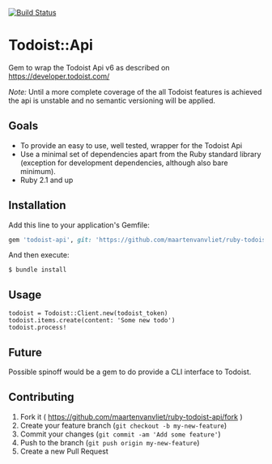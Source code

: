 [![Build Status](https://travis-ci.org/maartenvanvliet/ruby-todoist-api.svg)](https://travis-ci.org/maartenvanvliet/ruby-todoist-api)

# Todoist::Api

Gem to wrap the Todoist Api v6 as described on https://developer.todoist.com/

*Note:* Until a more complete coverage of the all Todoist features is achieved the api is unstable and no semantic versioning will be applied.

## Goals

* To provide an easy to use, well tested, wrapper for the Todoist Api
* Use a minimal set of dependencies apart from the Ruby standard library (exception for development dependencies, although also bare minimum).
* Ruby 2.1 and up


## Installation

Add this line to your application's Gemfile:

```ruby
gem 'todoist-api', git: 'https://github.com/maartenvanvliet/ruby-todoist-api', branch: 'master', require: 'todoist'

```

And then execute:

    $ bundle install

## Usage

    todoist = Todoist::Client.new(todoist_token)
    todoist.items.create(content: 'Some new todo')
    todoist.process!

## Future

Possible spinoff would be a gem to do provide a CLI interface to Todoist.

## Contributing

1. Fork it ( https://github.com/maartenvanvliet/ruby-todoist-api/fork )
2. Create your feature branch (`git checkout -b my-new-feature`)
3. Commit your changes (`git commit -am 'Add some feature'`)
4. Push to the branch (`git push origin my-new-feature`)
5. Create a new Pull Request
